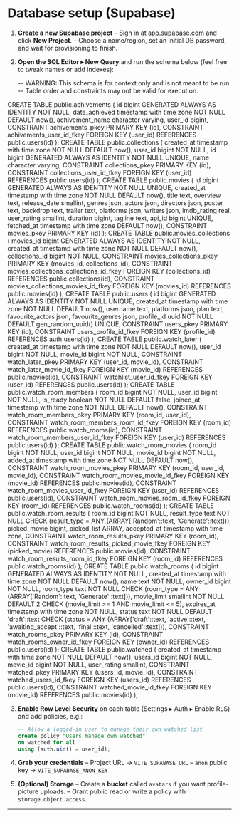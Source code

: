 # Database setup (Supabase)

1. **Create a new Supabase project**
   – Sign in at [app.supabase.com](https://app.supabase.com) and click **New Project**.
   – Choose a name/region, set an initial DB password, and wait for provisioning to finish.

2. **Open the SQL Editor ▸ New Query** and run the schema below (feel free to tweak names or add indexes):

   -- WARNING: This schema is for context only and is not meant to be run.
-- Table order and constraints may not be valid for execution.

CREATE TABLE public.achivements (
  id bigint GENERATED ALWAYS AS IDENTITY NOT NULL,
  date_achieved timestamp with time zone NOT NULL DEFAULT now(),
  achivement_name character varying,
  user_id bigint,
  CONSTRAINT achivements_pkey PRIMARY KEY (id),
  CONSTRAINT achivements_user_id_fkey FOREIGN KEY (user_id) REFERENCES public.users(id)
);
CREATE TABLE public.collections (
  created_at timestamp with time zone NOT NULL DEFAULT now(),
  user_id bigint NOT NULL,
  id bigint GENERATED ALWAYS AS IDENTITY NOT NULL UNIQUE,
  name character varying,
  CONSTRAINT collections_pkey PRIMARY KEY (id),
  CONSTRAINT collections_user_id_fkey FOREIGN KEY (user_id) REFERENCES public.users(id)
);
CREATE TABLE public.movies (
  id bigint GENERATED ALWAYS AS IDENTITY NOT NULL UNIQUE,
  created_at timestamp with time zone NOT NULL DEFAULT now(),
  title text,
  overview text,
  release_date smallint,
  genres json,
  actors json,
  directors json,
  poster text,
  backdrop text,
  trailer text,
  platforms json,
  writers json,
  imdb_rating real,
  user_rating smallint,
  duration bigint,
  tagline text,
  api_id bigint UNIQUE,
  fetched_at timestamp with time zone DEFAULT now(),
  CONSTRAINT movies_pkey PRIMARY KEY (id)
);
CREATE TABLE public.movies_collections (
  movies_id bigint GENERATED ALWAYS AS IDENTITY NOT NULL,
  created_at timestamp with time zone NOT NULL DEFAULT now(),
  collections_id bigint NOT NULL,
  CONSTRAINT movies_collections_pkey PRIMARY KEY (movies_id, collections_id),
  CONSTRAINT movies_collections_collections_id_fkey FOREIGN KEY (collections_id) REFERENCES public.collections(id),
  CONSTRAINT movies_collections_movies_id_fkey FOREIGN KEY (movies_id) REFERENCES public.movies(id)
);
CREATE TABLE public.users (
  id bigint GENERATED ALWAYS AS IDENTITY NOT NULL UNIQUE,
  created_at timestamp with time zone NOT NULL DEFAULT now(),
  username text,
  platforms json,
  plan text,
  favourite_actors json,
  favourite_genres json,
  profile_id uuid NOT NULL DEFAULT gen_random_uuid() UNIQUE,
  CONSTRAINT users_pkey PRIMARY KEY (id),
  CONSTRAINT users_profile_id_fkey FOREIGN KEY (profile_id) REFERENCES auth.users(id)
);
CREATE TABLE public.watch_later (
  created_at timestamp with time zone NOT NULL DEFAULT now(),
  user_id bigint NOT NULL,
  movie_id bigint NOT NULL,
  CONSTRAINT watch_later_pkey PRIMARY KEY (user_id, movie_id),
  CONSTRAINT watch_later_movie_id_fkey FOREIGN KEY (movie_id) REFERENCES public.movies(id),
  CONSTRAINT watchlist_user_id_fkey FOREIGN KEY (user_id) REFERENCES public.users(id)
);
CREATE TABLE public.watch_room_members (
  room_id bigint NOT NULL,
  user_id bigint NOT NULL,
  is_ready boolean NOT NULL DEFAULT false,
  joined_at timestamp with time zone NOT NULL DEFAULT now(),
  CONSTRAINT watch_room_members_pkey PRIMARY KEY (room_id, user_id),
  CONSTRAINT watch_room_members_room_id_fkey FOREIGN KEY (room_id) REFERENCES public.watch_rooms(id),
  CONSTRAINT watch_room_members_user_id_fkey FOREIGN KEY (user_id) REFERENCES public.users(id)
);
CREATE TABLE public.watch_room_movies (
  room_id bigint NOT NULL,
  user_id bigint NOT NULL,
  movie_id bigint NOT NULL,
  added_at timestamp with time zone NOT NULL DEFAULT now(),
  CONSTRAINT watch_room_movies_pkey PRIMARY KEY (room_id, user_id, movie_id),
  CONSTRAINT watch_room_movies_movie_id_fkey FOREIGN KEY (movie_id) REFERENCES public.movies(id),
  CONSTRAINT watch_room_movies_user_id_fkey FOREIGN KEY (user_id) REFERENCES public.users(id),
  CONSTRAINT watch_room_movies_room_id_fkey FOREIGN KEY (room_id) REFERENCES public.watch_rooms(id)
);
CREATE TABLE public.watch_room_results (
  room_id bigint NOT NULL,
  result_type text NOT NULL CHECK (result_type = ANY (ARRAY['Random'::text, 'Generate'::text])),
  picked_movie bigint,
  picked_list ARRAY,
  accepted_at timestamp with time zone,
  CONSTRAINT watch_room_results_pkey PRIMARY KEY (room_id),
  CONSTRAINT watch_room_results_picked_movie_fkey FOREIGN KEY (picked_movie) REFERENCES public.movies(id),
  CONSTRAINT watch_room_results_room_id_fkey FOREIGN KEY (room_id) REFERENCES public.watch_rooms(id)
);
CREATE TABLE public.watch_rooms (
  id bigint GENERATED ALWAYS AS IDENTITY NOT NULL,
  created_at timestamp with time zone NOT NULL DEFAULT now(),
  name text NOT NULL,
  owner_id bigint NOT NULL,
  room_type text NOT NULL CHECK (room_type = ANY (ARRAY['Random'::text, 'Generate'::text])),
  movie_limit smallint NOT NULL DEFAULT 2 CHECK (movie_limit >= 1 AND movie_limit <= 5),
  expires_at timestamp with time zone NOT NULL,
  status text NOT NULL DEFAULT 'draft'::text CHECK (status = ANY (ARRAY['draft'::text, 'active'::text, 'awaiting_accept'::text, 'final'::text, 'cancelled'::text])),
  CONSTRAINT watch_rooms_pkey PRIMARY KEY (id),
  CONSTRAINT watch_rooms_owner_id_fkey FOREIGN KEY (owner_id) REFERENCES public.users(id)
);
CREATE TABLE public.watched (
  created_at timestamp with time zone NOT NULL DEFAULT now(),
  users_id bigint NOT NULL,
  movie_id bigint NOT NULL,
  user_rating smallint,
  CONSTRAINT watched_pkey PRIMARY KEY (users_id, movie_id),
  CONSTRAINT watched_users_id_fkey FOREIGN KEY (users_id) REFERENCES public.users(id),
  CONSTRAINT watched_movie_id_fkey FOREIGN KEY (movie_id) REFERENCES public.movies(id)
);

3. **Enable Row Level Security** on each table (Settings ▸ Auth ▸ Enable RLS) and add policies, e.g.:

   ```sql
   -- Allow a logged-in user to manage their own watched list
   create policy "Users manage own watched"
   on watched for all
   using (auth.uid() = user_id);
   ```

4. **Grab your credentials**
   – Project URL → `VITE_SUPABASE_URL`
   – `anon` public key → `VITE_SUPABASE_ANON_KEY`

5. **(Optional) Storage**
   – Create a **bucket** called `avatars` if you want profile-picture uploads.
   – Grant public read or write a policy with `storage.object.access`.

---
